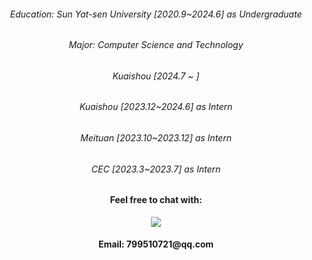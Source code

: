 <div>
  <div align="center">
   <div>
     <h6>Education: Sun Yat-sen University [2020.9~2024.6] as Undergraduate</h6>
     <h6>Major: Computer Science and Technology</h6>
     <h6>Kuaishou [2024.7 ~ ]</h6>
     <h6>Kuaishou [2023.12~2024.6] as Intern</h6>
     <h6>Meituan [2023.10~2023.12] as Intern</h6>
     <h6>CEC [2023.3~2023.7] as Intern</h6>
     <h6>
     <p align="center">
      <h4>Feel free to chat with: </h4>
      <a href="https://skillicons.dev">
        <img src="https://skillicons.dev/icons?i=vue,react,vite,nestjs,spring,java,nodejs,ts,docker,mysql,redis,mongodb" />
      </a>
     </p>
     </h6>
    <h4>Email: 799510721@qq.com</h4>
  </div>
</div>
